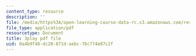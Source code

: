 ```yaml
---
content_type: resource
description: ''
file: /media/https%3A/open-learning-course-data-rc.s3.amazonaws.com/res-15-003-shaping-the-future-of-work-15-662x-spring-2016/0a4b9f46dc20871daebc76c774e07c2f_LxDmWdOwIA8.pdf
file_type: application/pdf
resourcetype: Document
title: 3play pdf file
uid: 0a4b9f46-dc20-871d-aebc-76c774e07c2f
---
```

